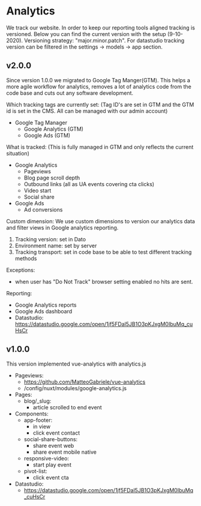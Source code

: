 # Analytics

We track our website. In order to keep our reporting tools aligned tracking is versioned. Below you can find the current version with the setup (9-10-2020). Versioning strategy: "major.minor.patch". For datastudio tracking version can be filtered in the settings -> models -> app section.

## v2.0.0
Since version 1.0.0 we migrated to Google Tag Manger(GTM). This helps a more agile workflow for analytics, removes a lot of analytics code from the code base and cuts out any software development.

Which tracking tags are currently set:
(Tag ID's are set in GTM and the GTM id is set in the CMS. All can be managed with our admin account)
- Google Tag Manager
  - Google Analytics (GTM)
  - Google Ads (GTM)

What is tracked:
(This is fully managed in GTM and only reflects the current situation)
- Google Analytics
  - Pageviews
  - Blog page scroll depth
  - Outbound links (all as UA events covering cta clicks)
  - Video start
  - Social share
- Google Ads  
  - Ad conversions

Custom dimension:
We use custom dimensions to version our analytics data and filter views in Google analytics reporting.
1. Tracking version: set in Dato
2. Environment name: set by server
3. Tracking transport: set in code base to be able to test different tracking methods

Exceptions:

- when user has "Do Not Track" browser setting enabled no hits are sent.

Reporting:
- Google Analytics reports
- Google Ads dashboard
- Datastudio: https://datastudio.google.com/open/1jf5FDal5JB1O3pKJxgM0IbuMq_cuHsCr


## v1.0.0
This version implemented vue-analytics with analytics.js

- Pageviews:
  - https://github.com/MatteoGabriele/vue-analytics
  - /config/nuxt/modules/google-analytics.js
- Pages:
  - blog/_slug:
    - article scrolled to end event
- Components:
  - app-footer:
    - in view
    - click event contact
  - social-share-buttons:
    - share event web
    - share event mobile native
  - responsive-video:
    - start play event
  - pivot-list:
    - click event cta
- Datastudio:
  - https://datastudio.google.com/open/1jf5FDal5JB1O3pKJxgM0IbuMq_cuHsCr
